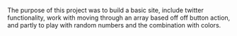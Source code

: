 The purpose of this project was to build a basic site, include twitter functionality, work with moving through an array based off off button action, and partly to play with random numbers and the combination with colors.

